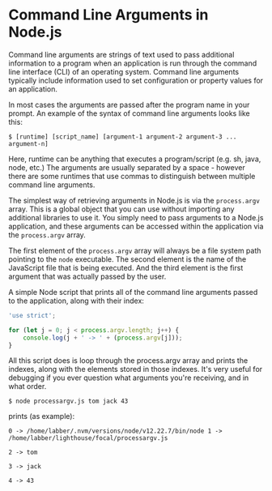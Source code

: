 # Command Line Arguments in Node.js

Command line arguments are strings of text used to pass additional information to a program when an application is run through the command line interface (CLI) of an operating system. Command line arguments typically include information used to set configuration or property values for an application.

In most cases the arguments are passed after the program name in your prompt. An example of the syntax of command line arguments looks like this:

` $ [runtime] [script_name] [argument-1 argument-2 argument-3 ... argument-n]
`

Here, runtime can be anything that executes a program/script (e.g. sh, java, node, etc.) The arguments are usually separated by a space - however there are some runtimes that use commas to distinguish between multiple command line arguments. 

The simplest way of retrieving arguments in Node.js is via the `` process.argv `` array. This is a global object that you can use without importing any additional libraries to use it. You simply need to pass arguments to a Node.js application, and these arguments can be accessed within the application via the `` process.argv `` array.

The first element of the ``process.argv`` array will always be a file system path pointing to the ``node`` executable. The second element is the name of the JavaScript file that is being executed. And the third element is the first argument that was actually passed by the user.

A simple Node script that prints all of the command line arguments passed to the application, along with their index:

````javascript
'use strict';

for (let j = 0; j < process.argv.length; j++) {
    console.log(j + ' -> ' + (process.argv[j]));
}
````

All this script does is loop through the process.argv array and prints the indexes, along with the elements stored in those indexes. It's very useful for debugging if you ever question what arguments you're receiving, and in what order.

````linux 
$ node processargv.js tom jack 43 
````

prints (as example):


````linux
0 -> /home/labber/.nvm/versions/node/v12.22.7/bin/node 1 -> /home/labber/lighthouse/focal/processargv.js

2 -> tom

3 -> jack

4 -> 43
````